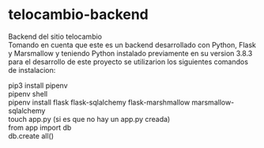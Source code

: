 # telocambio-backend
Backend del sitio telocambio <br />
Tomando en cuenta que este es un backend desarrollado con Python, Flask y Marsmallow y teniendo Python instalado previamente 
en su version 3.8.3 para el desarrollo de este proyecto se utilizarion los siguientes comandos de instalacion:

  pip3 install pipenv <br />
  pipenv shell <br />
  pipenv install flask flask-sqlalchemy flask-marshmallow marsmallow-sqlalchemy <br />
  touch app.py (si es que no hay un app.py creada)<br />
  from app import db <br />
  db.create all()

